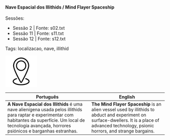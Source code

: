 
#### Nave Espacial dos Illithids / Mind Flayer Spaceship

Sessões:  
- Sessão 2 | Fonte: s02.txt  
- Sessão 11 | Fonte: s11.txt  
- Sessão 12 | Fonte: s12.txt  

Tags: localizacao, nave, illithid

![Nave Espacial dos Illithids](blank.png)

| Português                                                                                                                                                                                                         | English                                                                                                                                                                                       |
| ----------------------------------------------------------------------------------------------------------------------------------------------------------------------------------------------------------------- | --------------------------------------------------------------------------------------------------------------------------------------------------------------------------------------------- |
| **A Nave Espacial dos Illithids** é uma nave alienígena usada pelos illithids para raptar e experimentar com habitantes da superfície. Um local de tecnologia avançada, horrores psiónicos e barganhas estranhas. | **The Mind Flayer Spaceship** is an alien vessel used by illithids to abduct and experiment on surface-dwellers. It is a place of advanced technology, psionic horrors, and strange bargains. |

